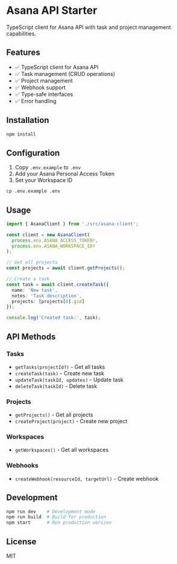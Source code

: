 # Asana API Starter

TypeScript client for Asana API with task and project management capabilities.

## Features

- ✅ TypeScript client for Asana API
- ✅ Task management (CRUD operations)
- ✅ Project management
- ✅ Webhook support
- ✅ Type-safe interfaces
- ✅ Error handling

## Installation

```bash
npm install
```

## Configuration

1. Copy `.env.example` to `.env`
2. Add your Asana Personal Access Token
3. Set your Workspace ID

```bash
cp .env.example .env
```

## Usage

```typescript
import { AsanaClient } from './src/asana-client';

const client = new AsanaClient(
  process.env.ASANA_ACCESS_TOKEN!,
  process.env.ASANA_WORKSPACE_ID!
);

// Get all projects
const projects = await client.getProjects();

// Create a task
const task = await client.createTask({
  name: 'New task',
  notes: 'Task description',
  projects: [projects[0].gid]
});

console.log('Created task:', task);
```

## API Methods

### Tasks
- `getTasks(projectId?)` - Get all tasks
- `createTask(task)` - Create new task
- `updateTask(taskId, updates)` - Update task
- `deleteTask(taskId)` - Delete task

### Projects
- `getProjects()` - Get all projects
- `createProject(project)` - Create new project

### Workspaces
- `getWorkspaces()` - Get all workspaces

### Webhooks
- `createWebhook(resourceId, targetUrl)` - Create webhook

## Development

```bash
npm run dev    # Development mode
npm run build  # Build for production
npm start      # Run production version
```

## License

MIT
